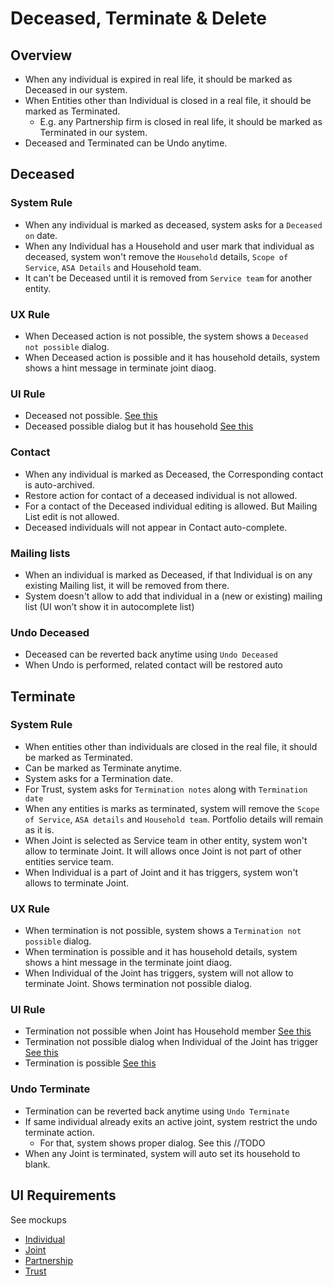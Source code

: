# Deceased, Terminate & Delete

## Overview

- When any individual is expired in real life, it should be marked as Deceased in our system.
- When Entities other than Individual is closed in a real file, it should be marked as Terminated. 
  - E.g. any Partnership firm is closed in real life, it should be marked as Terminated in our system.
- Deceased and Terminated can be Undo anytime.

## Deceased
### System Rule
- When any individual is marked as deceased, system asks for a `Deceased on` date.
- When any Individual has a Household and user mark that individual as deceased, system won't remove the `Household` details, `Scope of Service`, `ASA Details` and Household team.  
- It can't be Deceased until it is removed from `Service team` for another entity.

### UX Rule
- When Deceased action is not possible, the system shows a `Deceased not possible` dialog.
- When Deceased action is possible and it has household details, system shows a hint message in terminate joint diaog. 

### UI Rule
- Deceased not possible. [See this](https://drive.google.com/file/d/12FrjUxq-aUL5HNOtgzrOELXXnxAuWJ3t/view?usp=sharing)
- Deceased possible dialog but it has household [See this](https://drive.google.com/file/d/1hBF3nj54J7RI6hZsMQ6jCDpbQqAxq1Hn/view?usp=sharing)



### Contact

- When any individual is marked as Deceased, the Corresponding contact is auto-archived.
- Restore action for contact of a deceased individual is not allowed.
- For a contact of the Deceased individual editing is allowed. But Mailing List edit is not allowed.
- Deceased individuals will not appear in Contact auto-complete. 

### Mailing lists

- When an individual is marked as Deceased, if that Individual is on any existing Mailing list, it will be removed from there. 
- System doesn't allow to add that individual in a (new or existing) mailing list (UI won’t show it in autocomplete list)

### Undo Deceased

- Deceased can be reverted back anytime using `Undo Deceased`
- When Undo is performed, related contact will be restored auto

## Terminate

### System Rule
- When entities other than individuals are closed in the real file, it should be marked as Terminated. 
- Can be marked as Terminate anytime.
- System asks for a Termination date.
- For Trust, system asks for `Termination notes` along with `Termination date`
- When any entities is marks as terminated, system will remove the `Scope of Service`, `ASA details` and `Household team`. Portfolio details will remain as it is.
- When Joint is selected as Service team in other entity, system won't allow to terminate Joint. It will allows once Joint is not part of other entities service team.
- When Individual is a part of Joint and it has triggers, system won't allows to terminate Joint.

### UX Rule
- When termination is not possible, system shows a `Termination not possible` dialog.
- When termination is possible and it has household details, system shows a hint message in the terminate joint diaog. 
- When Individual of the Joint has triggers, system will not allow to terminate Joint. Shows termination not possible dialog. 

### UI Rule
- Termination not possible when Joint has Household member [See this](https://drive.google.com/file/d/1q-gvFvmjbdN7XK_5zcy06XWM5oYm50rB/view?usp=sharing)
- Termination not possible dialog when Individual of the Joint has trigger [See this](https://drive.google.com/file/d/1kg__SSBBkuagI9UDqBm-21RvgHrGMG8u/view?usp=sharing)
- Termination is possible [See this](https://drive.google.com/file/d/1_lcOXlXQONdVt4TXe8vggcUebB6g1Vg4/view?usp=sharing)


### Undo Terminate

- Termination can be reverted back anytime using `Undo Terminate`
- If same individual already exits an active joint, system restrict the undo terminate action. 
  - For that, system shows proper dialog. See this //TODO
- When any Joint is terminated, system will auto set its household to blank.

## UI Requirements

See mockups

- [Individual](https://drive.google.com/drive/u/0/folders/1AiOKWn-dF54_9tZ_e4M-7PPhcLNPrfYV)
- [Joint](https://drive.google.com/drive/u/0/folders/1ndv-V3XBKHnA7gg_v9YK99o6_b9Ybj-x)
- [Partnership](https://drive.google.com/drive/u/0/folders/1pz49vTxi-G_5akRIZldifbmwWGPxsMKp)
- [Trust](https://drive.google.com/drive/u/0/folders/1A7_nX8sogd3ntkqPAPmbxAtUPz8EPaBO)
